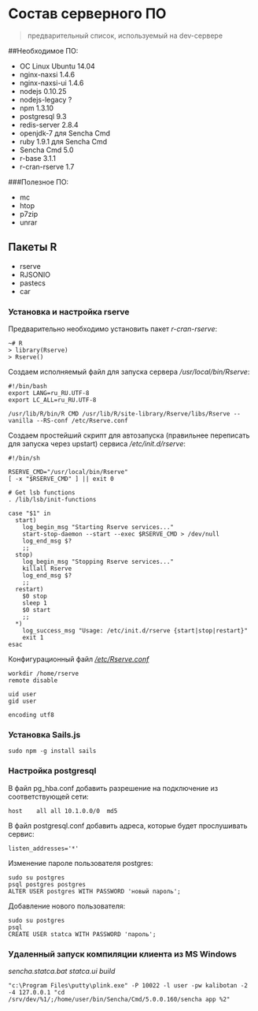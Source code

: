 # Состав серверного ПО 
> предварительный список, используемый на dev-сервере

##Необходимое ПО:

- ОС Linux Ubuntu 14.04
- nginx-naxsi 1.4.6
- nginx-naxsi-ui 1.4.6
- nodejs 0.10.25
- nodejs-legacy ?
- npm 1.3.10
- postgresql 9.3
- redis-server 2.8.4
- openjdk-7 для Sencha Cmd
- ruby 1.9.1 для Sencha Cmd
- Sencha Cmd 5.0
- r-base 3.1.1
- r-cran-rserve 1.7
 
###Полезное ПО:

- mc
- htop
- p7zip
- unrar

## Пакеты R

- rserve
- RJSONIO
- pastecs
- car

### Установка и настройка rserve
Предварительно необходимо установить пакет _r-cran-rserve_:

	~# R
	> library(Rserve)
	> Rserve()

Создаем исполняемый файл для запуска сервера _/usr/local/bin/Rserve_:

	#!/bin/bash
	export LANG=ru_RU.UTF-8
	export LC_ALL=ru_RU.UTF-8
	
	/usr/lib/R/bin/R CMD /usr/lib/R/site-library/Rserve/libs/Rserve --vanilla --RS-conf /etc/Rserve.conf

Создаем простейший скрипт для автозапуска (правильнее переписать для запуска через upstart) сервиса _/etc/init.d/rserve_:

	#!/bin/sh
	
	RSERVE_CMD="/usr/local/bin/Rserve"	
	[ -x "$RSERVE_CMD" ] || exit 0
	
	# Get lsb functions
	. /lib/lsb/init-functions
	
	case "$1" in
	  start)
	    log_begin_msg "Starting Rserve services..."
	    start-stop-daemon --start --exec $RSERVE_CMD > /dev/null
	    log_end_msg $?
	    ;;
	  stop)
	    log_begin_msg "Stopping Rserve services..."
	    killall Rserve
	    log_end_msg $?
	    ;;
	  restart)
	    $0 stop
	    sleep 1
	    $0 start
	    ;;
	  *)
	    log_success_msg "Usage: /etc/init.d/rserve {start|stop|restart}"
	    exit 1
	esac

Конфигурационный файл _[/etc/Rserve.conf](http://rforge.net/Rserve/doc.html#conf)_

	workdir /home/rserve
	remote disable
	
	uid user
	gid user
	
	encoding utf8

### Установка Sails.js

	sudo npm -g install sails

### Настройка postgresql

В файл pg_hba.conf добавить разрешение на подключение из соответствующей сети:

	host	all	all	10.1.0.0/0	md5
	
В файл postgresql.conf добавить адреса, которые будет прослушивать сервис:

	listen_addresses='*'
	
Изменение пароле пользователя postgres:

	sudo su postgres
	psql postgres postgres
	ALTER USER postgres WITH PASSWORD 'новый пароль';
	
Добавление нового пользователя:

	sudo su postgres
	psql
	CREATE USER statca WITH PASSWORD 'пароль';

### Удаленный запуск компиляции клиента из MS Windows

_sencha.statca.bat statca.ui build_

	"c:\Program Files\putty\plink.exe" -P 10022 -l user -pw kalibotan -2 -4 127.0.0.1 "cd /srv/dev/%1/;/home/user/bin/Sencha/Cmd/5.0.0.160/sencha app %2"
